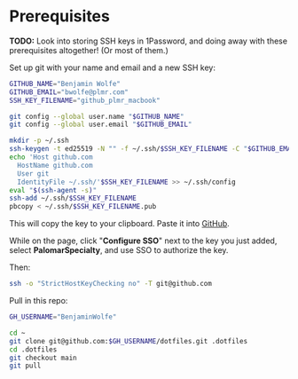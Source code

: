 # Prerequisites

**TODO:** Look into storing SSH keys in 1Password,
and doing away with these prerequisites altogether!
(Or most of them.)

Set up git with your name and email and a new SSH key:

```sh
GITHUB_NAME="Benjamin Wolfe"
GITHUB_EMAIL="bwolfe@plmr.com"
SSH_KEY_FILENAME="github_plmr_macbook"

git config --global user.name "$GITHUB_NAME"
git config --global user.email "$GITHUB_EMAIL"

mkdir -p ~/.ssh
ssh-keygen -t ed25519 -N "" -f ~/.ssh/$SSH_KEY_FILENAME -C "$GITHUB_EMAIL"
echo 'Host github.com
  HostName github.com
  User git
  IdentityFile ~/.ssh/'$SSH_KEY_FILENAME >> ~/.ssh/config
eval "$(ssh-agent -s)"
ssh-add ~/.ssh/$SSH_KEY_FILENAME
pbcopy < ~/.ssh/$SSH_KEY_FILENAME.pub
```

This will copy the key to your clipboard.
Paste it into [GitHub](https://github.com/settings/keys).

While on the page, click "**Configure SSO**" next to the key you just added,
select **PalomarSpecialty**, and use SSO to authorize the key.

Then:

```sh
ssh -o "StrictHostKeyChecking no" -T git@github.com
```

Pull in this repo:

```sh
GH_USERNAME="BenjaminWolfe"

cd ~
git clone git@github.com:$GH_USERNAME/dotfiles.git .dotfiles
cd .dotfiles
git checkout main
git pull
```
